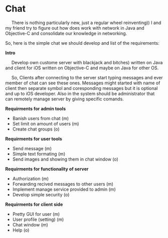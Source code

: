 
<h1>Chat</h1>
<p style="text-indent: 20px;"> There is nothing particularly new, just a regular wheel reinventing))
I and my friend try to figure out how does work with network in Java and Objective-C and consolidate our knowledge in
networking.</p>

So, here is the simple chat we should develop and list of the requirements:

<b>Intro</b>
<p style="text-indent: 20px;"> Develop own custome server with blackjack and bitches) written on Java and client for iOS written on Objective-C
and maybe on Java for other OS.</p>

<p style="text-indent: 20px;"> So, Clients after connecting to the server start typing messages and ever member of chat can see these ones. Messages might started with name of client then separate symbol and coresponding messages but it is optional and up to iOS developer. Also in the system should be administrator that can remotely manage server by giving specific comands.</p>
  
<b>Requirments for admin tools</b>
<ul>
    <li>Banish users from chat (m)</li>
    <li>Set limit on amount of users (m)</li>
    <li>Create chat groups (o)</li>
</ul>

<b>Requirments for user tools</b>
<ul>
    <li>Send message (m)</li>
    <li>Simple text formating (m)</li>
    <li>Send images and showing them in chat window (o)</li>
</ul>
  
<b>Requirments for functionality of server</b>
<ul>
    <li>Authorization (m) </li>
    <li>Forwarding recived messages to other users (m) </li> 
    <li>Implement manage service provided to admin (m) </li> 
    <li>Develop simple security (o) </li>
</ul>
  
<b>Requirments for client side</b>
<ul>
    <li>Pretty GUI for user (m) </li>
    <li>User profile (setting) (m) </li>
    <li>Chat window (m) </li>
    <li>Help (o) </li>
</ul>
